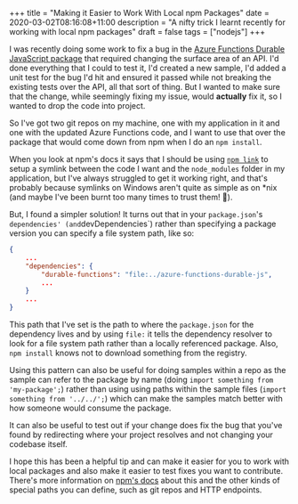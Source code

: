 +++
title = "Making it Easier to Work With Local npm Packages"
date = 2020-03-02T08:16:08+11:00
description = "A nifty trick I learnt recently for working with local npm packages"
draft = false
tags = ["nodejs"]
+++

I was recently doing some work to fix a bug in the [Azure Functions Durable JavaScript package](https://github.com/Azure/azure-functions-durable-js) that required changing the surface area of an API. I'd done everything that I could to test it, I'd created a new sample, I'd added a unit test for the bug I'd hit and ensured it passed while not breaking the existing tests over the API, all that sort of thing. But I wanted to make sure that the change, while seemingly fixing my issue, would **actually** fix it, so I wanted to drop the code into project.

So I've got two git repos on my machine, one with my application in it and one with the updated Azure Functions code, and I want to use that over the package that would come down from npm when I do an `npm install`.

When you look at npm's docs it says that I should be using [`npm link`](https://docs.npmjs.com/cli-commands/link.html) to setup a symlink between the code I want and the `node_modules` folder in my application, but I've always struggled to get it working right, and that's probably because symlinks on Windows aren't quite as simple as on \*nix (and maybe I've been burnt too many times to trust them! 🤣).

But, I found a simpler solution! It turns out that in your `package.json`'s `dependencies' (and`devDependencies`) rather than specifying a package version you can specify a file system path, like so:

```json
{
    ...
    "dependencies": {
        "durable-functions": "file:../azure-functions-durable-js",
        ...
    }
    ...
}
```

This path that I've set is the path to where the `package.json` for the dependency lives and by using `file:` it tells the dependency resolver to look for a file system path rather than a locally referenced package. Also, `npm install` knows not to download something from the registry.

Using this pattern can also be useful for doing samples within a repo as the sample can refer to the package by name (doing `import something from 'my-package';`) rather than using using paths within the sample files (`import something from '../../';`) which can make the samples match better with how someone would consume the package.

It can also be useful to test out if your change does fix the bug that you've found by redirecting where your project resolves and not changing your codebase itself.

I hope this has been a helpful tip and can make it easier for you to work with local packages and also make it easier to test fixes you want to contribute. There's more information on [npm's docs](https://docs.npmjs.com/files/package.json#local-paths) about this and the other kinds of special paths you can define, such as git repos and HTTP endpoints.
